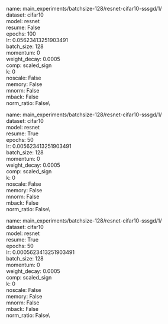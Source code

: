 name: main_experiments/batchsize-128/resnet-cifar10-sssgd/1/\
dataset: cifar10\
model: resnet\
resume: False\
epochs: 100\
lr: 0.05623413251903491\
batch_size: 128\
momentum: 0\
weight_decay: 0.0005\
comp: scaled_sign\
k: 0\
noscale: False\
memory: False\
mnorm: False\
mback: False\
norm_ratio: False\

name: main_experiments/batchsize-128/resnet-cifar10-sssgd/1/\
dataset: cifar10\
model: resnet\
resume: True\
epochs: 50\
lr: 0.005623413251903491\
batch_size: 128\
momentum: 0\
weight_decay: 0.0005\
comp: scaled_sign\
k: 0\
noscale: False\
memory: False\
mnorm: False\
mback: False\
norm_ratio: False\

name: main_experiments/batchsize-128/resnet-cifar10-sssgd/1/\
dataset: cifar10\
model: resnet\
resume: True\
epochs: 50\
lr: 0.0005623413251903491\
batch_size: 128\
momentum: 0\
weight_decay: 0.0005\
comp: scaled_sign\
k: 0\
noscale: False\
memory: False\
mnorm: False\
mback: False\
norm_ratio: False\
